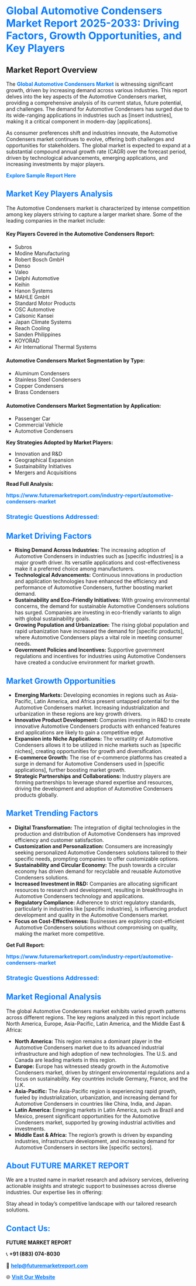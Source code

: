 <h1 style="color: #007BFF;">Global Automotive Condensers Market Report 2025-2033: Driving Factors, Growth Opportunities, and Key Players</h1>

<section id="overview">
<h2>Market Report Overview</h2>
<p>The <a href="https://www.futuremarketreport.com/industry-report/automotive-condensers-market" style="color: #007BFF; text-decoration: none;"><strong>Global Automotive Condensers Market</strong></a> is witnessing significant growth, driven by increasing demand across various industries. This report delves into the key aspects of the Automotive Condensers market, providing a comprehensive analysis of its current status, future potential, and challenges. The demand for Automotive Condensers has surged due to its wide-ranging applications in industries such as [insert industries], making it a critical component in modern-day [applications].</p>
<p>As consumer preferences shift and industries innovate, the Automotive Condensers market continues to evolve, offering both challenges and opportunities for stakeholders. The global market is expected to expand at a substantial compound annual growth rate (CAGR) over the forecast period, driven by technological advancements, emerging applications, and increasing investments by major players.</p>
</section>

<section id="overview">
<p><a href="https://www.futuremarketreport.com/request-sample/reportId=125989" style="color: #007BFF; text-decoration: none;"><strong>Explore Sample Report Here</strong></a></p>
</section>

<section id="key-players">
<h2 style="color: #007BFF;">Market Key Players Analysis</h2>
<p>The Automotive Condensers market is characterized by intense competition among key players striving to capture a larger market share. Some of the leading companies in the market include:</p>
<h4>Key Players Covered in the Automotive Condensers Report:</h4>
<ul><li>Subros</li><li>Modine Manufacturing</li><li>Robert Bosch GmbH</li><li>Denso</li><li>Valeo</li><li>Delphi Automotive</li><li>Keihin</li><li>Hanon Systems</li><li>MAHLE GmbH</li><li>Standard Motor Products</li><li>OSC Automotive</li><li>Calsonic Kansei</li><li>Japan Climate Systems</li><li>Reach Cooling</li><li>Sanden Philippines</li><li>KOYORAD</li><li>Air International Thermal Systems</li></ul>
<h4>Automotive Condensers Market Segmentation by Type:</h4>
<ul><li>Aluminum Condensers</li><li>Stainless Steel Condensers</li><li>Copper Condensers</li><li>Brass Condensers</li></ul>

<h4>Automotive Condensers Market Segmentation by Application:</h4>
<ul><li>Passenger Car</li><li>Commercial Vehicle</li><li>Automotive Condensers</li></ul>
<p><strong>Key Strategies Adopted by Market Players:</strong></p>
<ul>
<li>Innovation and R&D</li>
<li>Geographical Expansion</li>
<li>Sustainability Initiatives</li>
<li>Mergers and Acquisitions</li>
</ul>
</section>

<section>
<p><strong>Read Full Analysis: </strong></p><a href="https://www.futuremarketreport.com/industry-report/automotive-condensers-market" style="color: #007BFF; text-decoration: none;"><strong>https://www.futuremarketreport.com/industry-report/automotive-condensers-market</strong></a>
<h3 style="color: #007BFF;">Strategic Questions Addressed:</h3>
</section>

<section id="driving-factors">
<h2 style="color: #007BFF;">Market Driving Factors</h2>
<ul>
<li><strong>Rising Demand Across Industries:</strong> The increasing adoption of Automotive Condensers in industries such as [specific industries] is a major growth driver. Its versatile applications and cost-effectiveness make it a preferred choice among manufacturers.</li>
<li><strong>Technological Advancements:</strong> Continuous innovations in production and application technologies have enhanced the efficiency and performance of Automotive Condensers, further boosting market demand.</li>
<li><strong>Sustainability and Eco-Friendly Initiatives:</strong> With growing environmental concerns, the demand for sustainable Automotive Condensers solutions has surged. Companies are investing in eco-friendly variants to align with global sustainability goals.</li>
<li><strong>Growing Population and Urbanization:</strong> The rising global population and rapid urbanization have increased the demand for [specific products], where Automotive Condensers plays a vital role in meeting consumer needs.</li>
<li><strong>Government Policies and Incentives:</strong> Supportive government regulations and incentives for industries using Automotive Condensers have created a conducive environment for market growth.</li>
</ul>
</section>

<section id="growth-opportunities">
<h2 style="color: #007BFF;">Market Growth Opportunities</h2>
<ul>
<li><strong>Emerging Markets:</strong> Developing economies in regions such as Asia-Pacific, Latin America, and Africa present untapped potential for the Automotive Condensers market. Increasing industrialization and urbanization in these regions are key growth drivers.</li>
<li><strong>Innovative Product Development:</strong> Companies investing in R&D to create innovative Automotive Condensers products with enhanced features and applications are likely to gain a competitive edge.</li>
<li><strong>Expansion into Niche Applications:</strong> The versatility of Automotive Condensers allows it to be utilized in niche markets such as [specific niches], creating opportunities for growth and diversification.</li>
<li><strong>E-commerce Growth:</strong> The rise of e-commerce platforms has created a surge in demand for Automotive Condensers used in [specific applications], further boosting market growth.</li>
<li><strong>Strategic Partnerships and Collaborations:</strong> Industry players are forming partnerships to leverage shared expertise and resources, driving the development and adoption of Automotive Condensers products globally.</li>
</ul>
</section>

<section id="trending-factors">
<h2 style="color: #007BFF;">Market Trending Factors</h2>
<ul>
<li><strong>Digital Transformation:</strong> The integration of digital technologies in the production and distribution of Automotive Condensers has improved efficiency and customer satisfaction.</li>
<li><strong>Customization and Personalization:</strong> Consumers are increasingly seeking personalized Automotive Condensers solutions tailored to their specific needs, prompting companies to offer customizable options.</li>
<li><strong>Sustainability and Circular Economy:</strong> The push towards a circular economy has driven demand for recyclable and reusable Automotive Condensers solutions.</li>
<li><strong>Increased Investment in R&D:</strong> Companies are allocating significant resources to research and development, resulting in breakthroughs in Automotive Condensers technology and applications.</li>
<li><strong>Regulatory Compliance:</strong> Adherence to strict regulatory standards, particularly in industries like [specific industries], is influencing product development and quality in the Automotive Condensers market.</li>
<li><strong>Focus on Cost-Effectiveness:</strong> Businesses are exploring cost-efficient Automotive Condensers solutions without compromising on quality, making the market more competitive.</li>
</ul>
</section>

<section>
<p><strong>Get Full Report: </strong></p><a href="https://www.futuremarketreport.com/industry-report/automotive-condensers-market" style="color: #007BFF; text-decoration: none;"><strong>https://www.futuremarketreport.com/industry-report/automotive-condensers-market</strong></a>
<h3 style="color: #007BFF;">Strategic Questions Addressed:</h3>
</section>


<section id="regional-analysis">
<h2 style="color: #007BFF;">Market Regional Analysis</h2>
<p>The global Automotive Condensers market exhibits varied growth patterns across different regions. The key regions analyzed in this report include North America, Europe, Asia-Pacific, Latin America, and the Middle East & Africa:</p>
<ul>
<li><strong>North America:</strong> This region remains a dominant player in the Automotive Condensers market due to its advanced industrial infrastructure and high adoption of new technologies. The U.S. and Canada are leading markets in this region.</li>
<li><strong>Europe:</strong> Europe has witnessed steady growth in the Automotive Condensers market, driven by stringent environmental regulations and a focus on sustainability. Key countries include Germany, France, and the U.K.</li>
<li><strong>Asia-Pacific:</strong> The Asia-Pacific region is experiencing rapid growth, fueled by industrialization, urbanization, and increasing demand for Automotive Condensers in countries like China, India, and Japan.</li>
<li><strong>Latin America:</strong> Emerging markets in Latin America, such as Brazil and Mexico, present significant opportunities for the Automotive Condensers market, supported by growing industrial activities and investments.</li>
<li><strong>Middle East & Africa:</strong> The region’s growth is driven by expanding industries, infrastructure development, and increasing demand for Automotive Condensers in sectors like [specific sectors].</li>
</ul>
</section>

<footer>
<h2 style="color: #007BFF;">About FUTURE MARKET REPORT</h2>
<p>We are a trusted name in market research and advisory services, delivering actionable insights and strategic support to businesses across diverse industries. Our expertise lies in offering:</p>

<p>Stay ahead in today’s competitive landscape with our tailored research solutions.</p>

<h2 style="color: #007BFF;">Contact Us:</h2>
<p><strong>FUTURE MARKET REPORT</strong></p>
<p>📞 <strong>+91 (883) 074-8030</strong></p>
<p>📧 <strong><a href="mailto:help@futuremarketreport.com" style="color: #007BFF;">help@futuremarketreport.com</a></strong></p>
<p>🌐 <strong><a href="https://www.futuremarketreport.com/" style="color: #007BFF;">Visit Our Website</a></strong></p>
</footer>